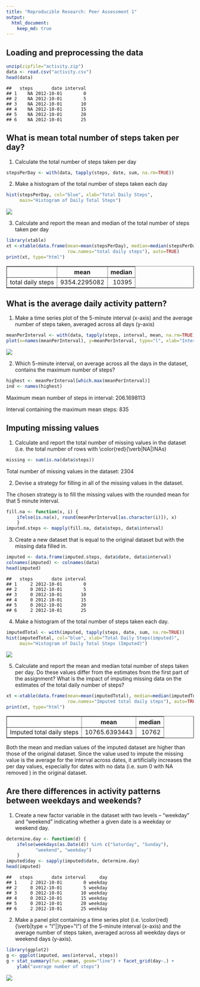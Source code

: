 ```yaml
---
title: "Reproducible Research: Peer Assessment 1"
output: 
  html_document:
    keep_md: true
---
```


## Loading and preprocessing the data

```r
unzip(zipfile="activity.zip")
data <- read.csv("activity.csv")
head(data)
```

```
##   steps       date interval
## 1    NA 2012-10-01        0
## 2    NA 2012-10-01        5
## 3    NA 2012-10-01       10
## 4    NA 2012-10-01       15
## 5    NA 2012-10-01       20
## 6    NA 2012-10-01       25
```


## What is mean total number of steps taken per day?
1. Calculate the total number of steps taken per day

```r
stepsPerDay <- with(data, tapply(steps, date, sum, na.rm=TRUE))
```

2. Make a histogram of the total number of steps taken each day

```r
hist(stepsPerDay, col="blue", xlab="Total Daily Steps", 
     main="Histogram of Daily Total Steps")
```

![](PA1_template_files/figure-html/hist1-1.png)<!-- -->

3. Calculate and report the mean and median of the total number of steps taken per day


```r
library(xtable)
xt <-xtable(data.frame(mean=mean(stepsPerDay), median=median(stepsPerDay),
                       row.names="total daily steps"), auto=TRUE)
print(xt, type="html")
```

<!-- html table generated in R 3.4.4 by xtable 1.8-2 package -->
<!-- Mon Jul 30 11:37:54 2018 -->
<table border=1>
<tr> <th>  </th> <th> mean </th> <th> median </th>  </tr>
  <tr> <td> total daily steps </td> <td align="right"> 9354.2295082 </td> <td align="right"> 10395 </td> </tr>
   </table>

## What is the average daily activity pattern?
1. Make a time series plot of the 5-minute interval (x-axis) and the average number of steps taken, averaged across all days (y-axis)

```r
meanPerInterval <- with(data, tapply(steps, interval, mean, na.rm=TRUE))
plot(x=names(meanPerInterval), y=meanPerInterval, type="l", xlab="Interval", ylab="Number of Steps (Mean)", main="Average Number of Steps in Interval")
```

![](PA1_template_files/figure-html/unnamed-chunk-2-1.png)<!-- -->

2. Which 5-minute interval, on average across all the days in the dataset, contains the maximum number of steps?

```r
highest <- meanPerInterval[which.max(meanPerInterval)]
ind <- names(highest)
```

Maximum mean number of steps in interval: 206.1698113

Interval containing the maximum mean steps: 835

## Imputing missing values
1. Calculate and report the total number of missing values in the dataset (i.e. the total number of rows with \color{red}{\verb|NA|}NAs)

```r
missing <- sum(is.na(data$steps))
```

Total number of missing values in the dataset: 2304

2. Devise a strategy for filling in all of the missing values in the dataset. 

The chosen strategy is to fill the missing values with the rounded mean for that 5 minute interval.

```r
fill.na <- function(x, i) { 
    ifelse(is.na(x), round(meanPerInterval[as.character(i)]), x)
    }
imputed.steps <- mapply(fill.na, data$steps, data$interval)
```
3. Create a new dataset that is equal to the original dataset but with the missing data filled in.

```r
imputed <- data.frame(imputed.steps, data$date, data$interval)
colnames(imputed) <- colnames(data)
head(imputed)
```

```
##   steps       date interval
## 1     2 2012-10-01        0
## 2     0 2012-10-01        5
## 3     0 2012-10-01       10
## 4     0 2012-10-01       15
## 5     0 2012-10-01       20
## 6     2 2012-10-01       25
```
4. Make a histogram of the total number of steps taken each day.

```r
imputedTotal <- with(imputed, tapply(steps, date, sum, na.rm=TRUE))
hist(imputedTotal, col="blue", xlab="Total Daily Steps(imputed)", 
     main="Histogram of Daily Total Steps (Imputed)")
```

![](PA1_template_files/figure-html/unnamed-chunk-7-1.png)<!-- -->

5. Calculate and report the mean and median total number of steps taken per day. Do these values differ from the estimates from the first part of the assignment? What is the impact of imputing missing data on the estimates of the total daily number of steps?

```r
xt <-xtable(data.frame(mean=mean(imputedTotal), median=median(imputedTotal),
                       row.names="Imputed total daily steps"), auto=TRUE)
print(xt, type="html")
```

<!-- html table generated in R 3.4.4 by xtable 1.8-2 package -->
<!-- Mon Jul 30 11:37:55 2018 -->
<table border=1>
<tr> <th>  </th> <th> mean </th> <th> median </th>  </tr>
  <tr> <td> Imputed total daily steps </td> <td align="right"> 10765.6393443 </td> <td align="right"> 10762 </td> </tr>
   </table>

Both the mean and median values of the imputed dataset are higher than those of the original dataset. Since the value used to impute the missing value is the average for the interval across dates, it artificially increases the per day values, especially for dates with no data (i.e. sum 0 with NA removed ) in the original dataset.

## Are there differences in activity patterns between weekdays and weekends?
1. Create a new factor variable in the dataset with two levels – “weekday” and “weekend” indicating whether a given date is a weekday or weekend day.

```r
determine.day <- function(d) { 
    ifelse(weekdays(as.Date(d)) %in% c("Saturday", "Sunday"), 
           "weekend", "weekday")
    }
imputed$day <- sapply(imputed$date, determine.day)
head(imputed)
```

```
##   steps       date interval     day
## 1     2 2012-10-01        0 weekday
## 2     0 2012-10-01        5 weekday
## 3     0 2012-10-01       10 weekday
## 4     0 2012-10-01       15 weekday
## 5     0 2012-10-01       20 weekday
## 6     2 2012-10-01       25 weekday
```

2. Make a panel plot containing a time series plot (i.e. \color{red}{\verb|type = "l"|}type="l") of the 5-minute interval (x-axis) and the average number of steps taken, averaged across all weekday days or weekend days (y-axis).

```r
library(ggplot2)
g <- ggplot(imputed, aes(interval, steps))
g + stat_summary(fun.y=mean, geom="line") + facet_grid(day~.) + 
    ylab("average number of steps")
```

![](PA1_template_files/figure-html/unnamed-chunk-10-1.png)<!-- -->

